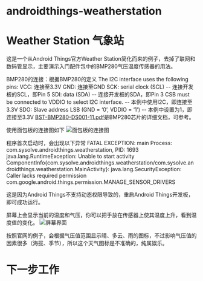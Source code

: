 # androidthings-weatherstation

Weather Station 气象站
====
这是一个从Android Things官方Weather Station简化而来的例子，去掉了联网和数码管显示，主要演示入门配件包中的BMP280气压温度传感器的用法。

BMP280的连接：根据BMP280的定义
The I2C interface uses the following pins:
VCC: 连接至3.3V
GND: 连接至GND
SCK: serial clock (SCL)	    -- 连接开发板的SCL，即Pin 5
SDI: data (SDA) 			-- 连接开发板的SDA，即Pin 3
CSB must be connected to VDDIO to select I2C interface. 	-- 本例中使用I2C，即连接至3.3V
SDO: Slave address LSB (GND = ‘0’, VDDIO = ‘1’) 		-- 本例中设置为1，即连接至3.3V
[BST-BMP280-DS001-11.pdf](https://github.com/sysolve/androidthings-weatherstation/blob/master/BST-BMP280-DS001-11.pdf)是BMP280芯片的详细文档，可参考。

使用面包板的连接图如下
![面包板的连接图](https://github.com/sysolve/androidthings-weatherstation/blob/master/weatherstation_Sketch.png)

程序首次启动时，会出现以下异常
FATAL EXCEPTION: main
    Process: com.sysolve.androidthings.weatherstation, PID: 1693
    java.lang.RuntimeException: Unable to start activity ComponentInfo{com.sysolve.androidthings.weatherstation/com.sysolve.androidthings.weatherstation.MainActivity}: java.lang.SecurityException: Caller lacks required permission com.google.android.things.permission.MANAGE_SENSOR_DRIVERS

这是因为Android Things不支持动态权限导致的，重启Android Things开发板，即可成功运行。

屏幕上会显示当前的温度和气压，你可以把手放在传感器上使其温度上升，看到温度值的变化。
![屏幕界面](https://github.com/sysolve/androidthings-weatherstation/blob/master/ui.png)

按照官网的例子，会根据气压值范围显示晴、多云、雨的图标，不过影响气压值的因素很多（海拔、季节），所以这个天气图标是不准确的，纯属娱乐。

下一步工作
====